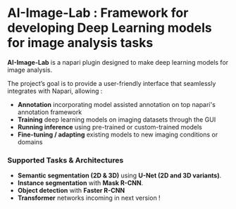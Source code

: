 # AI-Image-Lab : Framework for developing Deep Learning models for image analysis tasks


**AI-Image-Lab** is a napari plugin designed to make deep learning models for image analysis.

The project’s goal is to provide a user-friendly interface that seamlessly integrates with Napari, allowing :  

- **Annotation** incorporating model assisted annotation on top napari's annotation framework
- **Training** deep learning models on imaging datasets through the GUI 
- **Running inference** using pre-trained or custom-trained models
- **Fine-tuning / adapting** existing models to new imaging conditions or domains


### Supported Tasks & Architectures  

- **Semantic segmentation (2D & 3D)** using **U-Net (2D and 3D variants)**.  
- **Instance segmentation** with **Mask R-CNN**.  
- **Object detection** with **Faster R-CNN**
- **Transformer** networks incoming in next version !










